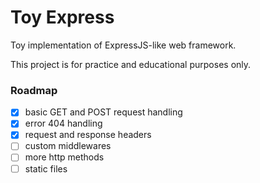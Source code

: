 # Toy Express

Toy implementation of ExpressJS-like web framework.

This project is for practice and educational purposes only.

### Roadmap

- [X] basic GET and POST request handling
- [X] error 404 handling
- [X] request and response headers
- [ ] custom middlewares
- [ ] more http methods
- [ ] static files
